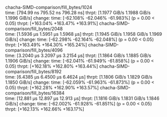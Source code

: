 chacha-SIMD-comparison/fill_bytes/1024                        
                        time:   [794.99 ns 795.52 ns 796.28 ns]
                        thrpt:  [1.1977 GiB/s 1.1988 GiB/s 1.1996 GiB/s]
                 change:
                        time:   [-62.108% -62.046% -61.983%] (p = 0.00 < 0.05)
                        thrpt:  [+163.04% +163.47% +163.91%]
chacha-SIMD-comparison/fill_bytes/2048                        
                        time:   [1.5936 µs 1.5951 µs 1.5968 µs]
                        thrpt:  [1.1945 GiB/s 1.1958 GiB/s 1.1969 GiB/s]
                 change:
                        time:   [-62.298% -62.164% -62.048%] (p = 0.00 < 0.05)
                        thrpt:  [+163.49% +164.30% +165.24%]
chacha-SIMD-comparison/fill_bytes/4096                        
                        time:   [3.2040 µs 3.2097 µs 3.2154 µs]
                        thrpt:  [1.1864 GiB/s 1.1885 GiB/s 1.1906 GiB/s]
                 change:
                        time:   [-62.041% -61.949% -61.858%] (p = 0.00 < 0.05)
                        thrpt:  [+162.18% +162.80% +163.44%]
chacha-SIMD-comparison/fill_bytes/8192                        
                        time:   [6.4385 µs 6.4500 µs 6.4624 µs]
                        thrpt:  [1.1806 GiB/s 1.1829 GiB/s 1.1850 GiB/s]
                 change:
                        time:   [-62.059% -61.963% -61.873%] (p = 0.00 < 0.05)
                        thrpt:  [+162.28% +162.90% +163.57%]
chacha-SIMD-comparison/fill_bytes/16384                        
                        time:   [12.881 µs 12.897 µs 12.913 µs]
                        thrpt:  [1.1816 GiB/s 1.1831 GiB/s 1.1846 GiB/s]
                 change:
                        time:   [-62.002% -61.928% -61.851%] (p = 0.00 < 0.05)
                        thrpt:  [+162.13% +162.66% +163.17%]